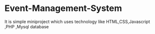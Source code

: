 # Event-Management-System
It is simple miniproject which uses technology like HTML,CSS,Javascript ,PHP ,Mysql database
